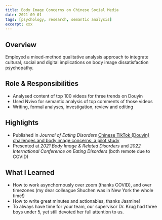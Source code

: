 ```yaml
---
title: Body Image Concerns on Chinese Social Media
date: 2021-09-01
tags: [psychology, research, semantic analysis]
excerpt: xxx
---
```


## Overview
Employed a mixed-method qualitative analysis approach to integrate cultural, social and digital implications on body image dissatisfaction psychopathy.

## Role & Responsibilities
- Analysed content of top 100 videos for three trends on Douyin
- Used Nvivo for semantic analysis of top comments of those videos
- Writing, formal analyses, investigation, review and editing

## Highlights
- Published in *Journal of Eating Disorders* [Chinese TikTok (Douyin) challenges and body image concerns: a pilot study](https://jeatdisord.biomedcentral.com/articles/10.1186/s40337-023-00829-5)
- Presented at *2021 Body Image & Related Disorders* and *2022 International Conference on Eating Disorders* (both remote due to COVID)

## What I Learned
- How to work asynchornously over zoom (thanks COVID), and over timezones (my dear colleague Shuchen was in New York the whole time!)
- How to write great minutes and actionables, thanks Jasmine!
- To always have time for your team, our supervisor Dr. Krug had three boys under 5, yet still devoted her full attention to us.